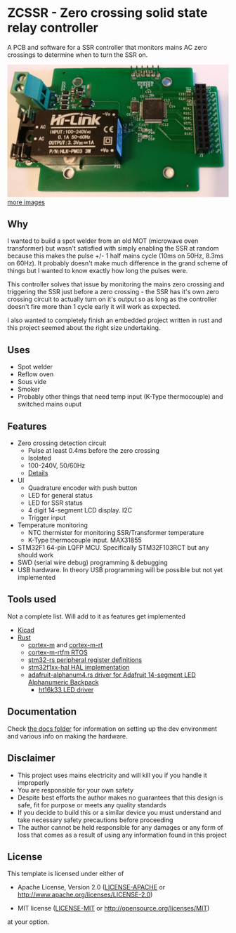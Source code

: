 # ZCSSR - Zero crossing solid state relay controller

A PCB and software for a SSR controller that monitors mains AC zero crossings to determine when to turn the SSR on.

![Image of v0.1 fully assembled](docs/img/smd_0.1_complete.jpg)
[more images](docs/img/README.md)

## Why

I wanted to build a spot welder from an old MOT (microwave oven transformer) but wasn't satisfied with simply enabling the SSR at random because this makes the pulse +/- 1 half mains cycle (10ms on 50Hz, 8.3ms on 60Hz). It probably doesn't make much difference in the grand scheme of things but I wanted to know exactly how long the pulses were. 

This controller solves that issue by monitoring the mains zero crossing and triggering the SSR just before a zero crossing - the SSR has it's own zero crossing circuit to actually turn on it's output so as long as the controller doesn't fire more than 1 cycle early it will work as expected.

I also wanted to completely finish an embedded project written in rust and this project seemed about the right size undertaking.

## Uses

* Spot welder
* Reflow oven
* Sous vide
* Smoker
* Probably other things that need temp input (K-Type thermocouple) and switched mains ouput

## Features

* Zero crossing detection circuit
  * Pulse at least 0.4ms before the zero crossing
  * Isolated
  * 100-240V, 50/60Hz
  * [Details](docs/SimpleIsolatedZeroCrossDetector.pdf)
* UI
  * Quadrature encoder with push button 
  * LED for general status
  * LED for SSR status
  * 4 digit 14-segment LCD display. I2C
  * Trigger input 
* Temperature monitoring
  * NTC thermister for monitoring SSR/Transformer temperature
  * K-Type thermocouple input. MAX31855
* STM32F1 64-pin LQFP MCU. Specifically STM32F103RCT but any should work
* SWD (serial wire debug) programming & debugging
* USB hardware. In theory USB programming will be possible but not yet implemented

## Tools used

Not a complete list. Will add to it as features get implemented

* [Kicad](http://www.kicad-pcb.org/)
* [Rust](http://www.rust-lang.org/)
  * [cortex-m](http://github.com/rust-embedded/cortex-m) and [cortex-m-rt](http://github.com/rust-embedded/cortex-m-rt)
  * [cortex-m-rtfm RTOS](http://github.com/rtfm-rs/cortex-m-rtfm)
  * [stm32-rs peripheral register definitions](http://github.com/stm32-rs/stm32-rs)
  * [stm32f1xx-hal HAL implementation](http://github.com/stm32-rs/stm32f1xx-hal)
  * [adafruit-alphanum4.rs driver for Adafruit 14-segment LED Alphanumeric Backpack](http://github.com/cs2dsb/adafruit-alphanum4.rs)
    * [ht16k33 LED driver](http://github.com/jasonpeacock/ht16k33)

## Documentation

Check [the docs folder](docs) for information on setting up the dev environment and various info on making the hardware.

## Disclaimer

* This project uses mains electricity and will kill you if you handle it improperly
* You are responsible for your own safety
* Despite best efforts the author makes no guarantees that this design is safe, fit for purpose or meets any quality standards
* If you decide to build this or a similar device you must understand and take necessary safety precautions before proceeding
* The author cannot be held responsible for any damages or any form of loss that comes as a result of using any information found in this project

## License

This template is licensed under either of

- Apache License, Version 2.0 ([LICENSE-APACHE](LICENSE-APACHE) or
  http://www.apache.org/licenses/LICENSE-2.0)

- MIT license ([LICENSE-MIT](LICENSE-MIT) or http://opensource.org/licenses/MIT)

at your option.